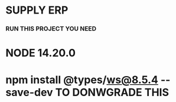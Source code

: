 # SUPPLY ERP
### RUN THIS PROJECT YOU NEED 
# NODE 14.20.0
# npm install @types/ws@8.5.4 --save-dev TO DONWGRADE THIS 